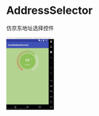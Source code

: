 # AddressSelector
仿京东地址选择控件

<img src =https://github.com/adarcy/HuaWeiWeatherView/blob/master/Screenshots/WechatIMG7.jpeg width="25%" height="25%" />
